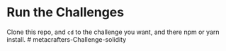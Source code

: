 # Run the Challenges

Clone this repo, and `cd` to the challenge you want, and there npm or yarn install.
#   m e t a c r a f t e r s - C h a l l e n g e - s o l i d i t y  
 
